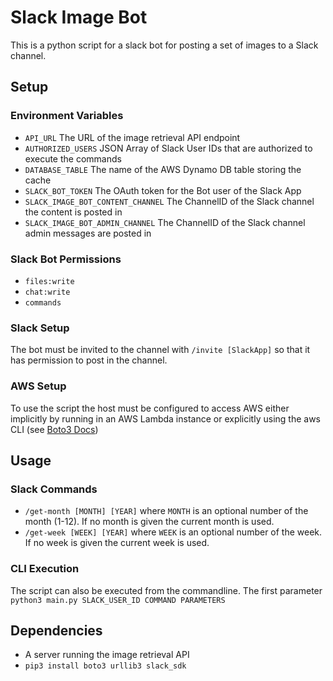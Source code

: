 # Slack Image Bot
This is a python script for a slack bot for posting a set of images to a Slack channel.

## Setup
### Environment Variables
- `API_URL` The URL of the image retrieval API endpoint
- `AUTHORIZED_USERS` JSON Array of Slack User IDs that are authorized to execute the commands
- `DATABASE_TABLE` The name of the AWS Dynamo DB table storing the cache
- `SLACK_BOT_TOKEN` The OAuth token for the Bot user of the Slack App
- `SLACK_IMAGE_BOT_CONTENT_CHANNEL` The ChannelID of the Slack channel the content is posted in
- `SLACK_IMAGE_BOT_ADMIN_CHANNEL` The ChannelID of the Slack channel admin messages are posted in                                                              

### Slack Bot Permissions
- `files:write`
- `chat:write`
- `commands`

### Slack Setup
The bot must be invited to the channel with `/invite [SlackApp]` so that it has permission to post in the channel.

### AWS Setup
To use the script the host must be configured to access AWS either implicitly by running in an AWS Lambda instance or explicitly using the aws CLI (see [Boto3 Docs](https://boto3.amazonaws.com/v1/documentation/api/latest/guide/quickstart.html#configuration))

## Usage
### Slack Commands
- `/get-month [MONTH] [YEAR]` where `MONTH` is an optional number of the month (1-12). If no month is given the current month is used.
- `/get-week [WEEK] [YEAR]` where `WEEK` is an optional number of the week. If no week is given the current week is used.
### CLI Execution
The script can also be executed from the commandline. The first parameter 
`python3 main.py SLACK_USER_ID COMMAND PARAMETERS`

## Dependencies
- A server running the image retrieval API 
- `pip3 install boto3 urllib3 slack_sdk`